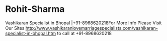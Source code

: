 # Rohit-Sharma
Vashikaran Specialist in Bhopal |+91-8968620218For More Info Please Visit Our Sites http://www.vashikaranlovemarriagespecialists.com/vashikaran-specialist-in-bhopal.htm to call at +91-8968620218

